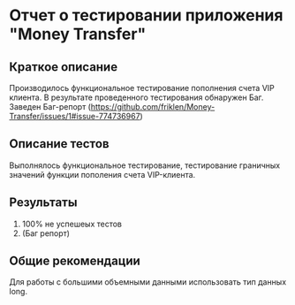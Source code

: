 # Отчет о тестировании приложения "Money Transfer"
## Краткое описание 
Производилось функциональное тестирование пополнения счета VIP клиента. 
В результате проведенного тестирования обнаружен Баг. Заведен Баг-репорт (https://github.com/friklen/Money-Transfer/issues/1#issue-774736967)

## Описание тестов
Выполнялось функциональное тестирование, тестирование граничных значений функции пополения счета VIP-клиента.
## Результаты
1. 100% не успешеых тестов
2. (Баг репорт)

## Общие рекомендации
Для работы с большими объемными данными использовать тип данных long. 


